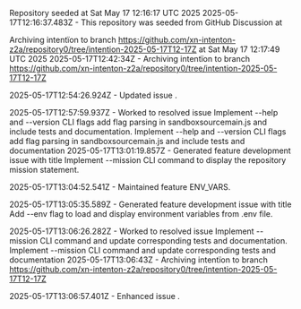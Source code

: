 Repository seeded at Sat May 17 12:16:17 UTC 2025
2025-05-17T12:16:37.483Z - This repository was seeded from GitHub Discussion  at 

Archiving intentïon to branch https://github.com/xn-intenton-z2a/repository0/tree/intention-2025-05-17T12-17Z at Sat May 17 12:17:49 UTC 2025
2025-05-17T12:42:34Z - Archiving intentïon to branch https://github.com/xn-intenton-z2a/repository0/tree/intention-2025-05-17T12-17Z

2025-05-17T12:54:26.924Z - Updated issue .

2025-05-17T12:57:59.937Z - Worked to resolved issue Implement --help and --version CLI flags add flag parsing in sandboxsourcemain.js and include tests and documentation. Implement --help and --version CLI flags add flag parsing in sandboxsourcemain.js and include tests and documentation
2025-05-17T13:01:19.857Z - Generated feature development issue with title Implement --mission CLI command to display the repository mission statement.

2025-05-17T13:04:52.541Z - Maintained feature ENV_VARS.

2025-05-17T13:05:35.589Z - Generated feature development issue with title Add --env flag to load and display environment variables from .env file.

2025-05-17T13:06:26.282Z - Worked to resolved issue Implement --mission CLI command and update corresponding tests and documentation. Implement --mission CLI command and update corresponding tests and documentation
2025-05-17T13:06:43Z - Archiving intentïon to branch https://github.com/xn-intenton-z2a/repository0/tree/intention-2025-05-17T12-17Z

2025-05-17T13:06:57.401Z - Enhanced issue .

